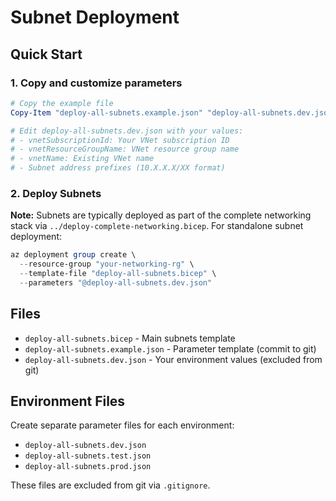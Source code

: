 # Subnet Deployment

## Quick Start

### 1. Copy and customize parameters

```powershell
# Copy the example file
Copy-Item "deploy-all-subnets.example.json" "deploy-all-subnets.dev.json"

# Edit deploy-all-subnets.dev.json with your values:
# - vnetSubscriptionId: Your VNet subscription ID
# - vnetResourceGroupName: VNet resource group name
# - vnetName: Existing VNet name
# - Subnet address prefixes (10.X.X.X/XX format)
```

### 2. Deploy Subnets

**Note:** Subnets are typically deployed as part of the complete networking stack via `../deploy-complete-networking.bicep`. For standalone subnet deployment:

```powershell
az deployment group create \
  --resource-group "your-networking-rg" \
  --template-file "deploy-all-subnets.bicep" \
  --parameters "@deploy-all-subnets.dev.json"
```

## Files

- `deploy-all-subnets.bicep` - Main subnets template
- `deploy-all-subnets.example.json` - Parameter template (commit to git)
- `deploy-all-subnets.dev.json` - Your environment values (excluded from git)

## Environment Files

Create separate parameter files for each environment:

- `deploy-all-subnets.dev.json`
- `deploy-all-subnets.test.json`
- `deploy-all-subnets.prod.json`

These files are excluded from git via `.gitignore`.